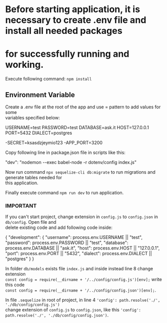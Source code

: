 # Before starting application, it is necessary to create .env file and install all needed packages <br />
# for successfully running and working.

Execute following command: `npm install`

## Environment Variable

Create a .env file at the root of the app and use <KEY>=<VALUE> pattern to add values for some<br />
variables specified below:

USERNAME=test
PASSWORD=test
DATABASE=ask.it
HOST=127.0.0.1
PORT=5432
DIALECT=postgres

-SECRET=ksasdzjeymio123
-APP_PORT=3200

Copy following line in package.json file in scripts like this: 

"dev": "nodemon --exec babel-node -r dotenv/config index.js"

Now run command `npx sequelize-cli db:migrate` to run migrations and generate tables needed for<br /> 
this application.

Finally execute command `npm run dev` to run application.

### IMPORTANT

If you can't start project, change extension in `config.js` to `config.json` in `db/config`. Open file and <br />
delete existing code and add following code inside:

{
  "development": {
    "username": process.env.USERNAME || "test",
    "password": process.env.PASSWORD || "test",
    "database": process.env.DATABASE || "ask.it",
    "host": process.env.HOST || "127.0.0.1",
    "port": process.env.PORT || "5432",
    "dialect": process.env.DIALECT || "postgres"
  }
}

In folder `db/models` exists file `index.js` and inside instead line 8 change extension <br />
`const config = require(__dirname + '/../config/config.js')[env];` write this code <br />
`const config = require(__dirname + '/../config/config.json')[env];`.

In file `.sequelize` in root of project, in line 4 `'config': path.resolve('./', './db/config/config.js')` <br />
change extension of `config.js` to `config.json`, like this `'config': path.resolve('./', './db/config/config.json')`.



